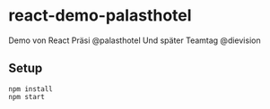 # react-demo-palasthotel
Demo von React Präsi @palasthotel
Und später Teamtag @dievision

## Setup

```
npm install
npm start
```
